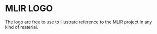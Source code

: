 # MLIR LOGO

The logo are free to use to illustrate reference to the MLIR project in
any kind of material.
